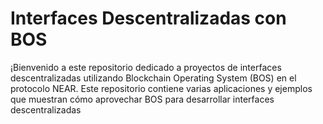 
# Interfaces Descentralizadas con BOS

¡Bienvenido a este repositorio dedicado a proyectos de interfaces descentralizadas utilizando Blockchain Operating System (BOS) en el protocolo NEAR.
Este repositorio contiene varias aplicaciones y ejemplos que muestran cómo aprovechar BOS para desarrollar interfaces descentralizadas

